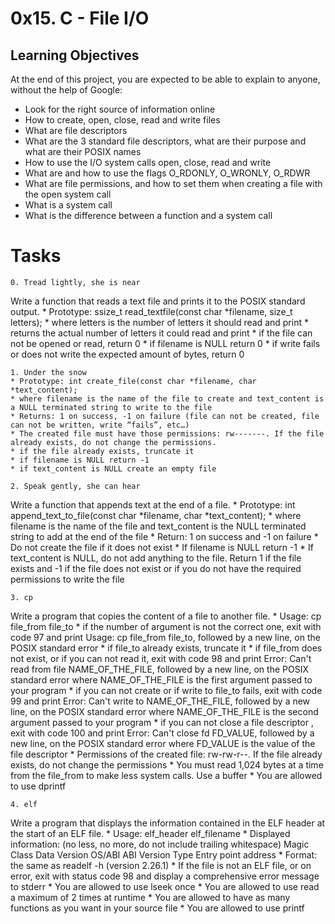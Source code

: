 # 0x15. C - File I/O

## Learning Objectives
At the end of this project, you are expected to be able to explain to anyone, without the help of Google:
- Look for the right source of information online
- How to create, open, close, read and write files
- What are file descriptors
- What are the 3 standard file descriptors, what are their purpose and what are their POSIX names
- How to use the I/O system calls open, close, read and write
- What are and how to use the flags O_RDONLY, O_WRONLY, O_RDWR
- What are file permissions, and how to set them when creating a file with the open system call
- What is a system call
- What is the difference between a function and a system call

# Tasks
	0. Tread lightly, she is near
Write a function that reads a text file and prints it to the POSIX standard output.
	* Prototype: ssize_t read_textfile(const char *filename, size_t letters);
	* where letters is the number of letters it should read and print
	* returns the actual number of letters it could read and print
	* if the file can not be opened or read, return 0
	* if filename is NULL return 0
	* if write fails or does not write the expected amount of bytes, return 0

	1. Under the snow
	* Prototype: int create_file(const char *filename, char *text_content);
	* where filename is the name of the file to create and text_content is a NULL terminated string to write to the file
	* Returns: 1 on success, -1 on failure (file can not be created, file can not be written, write “fails”, etc…)
	* The created file must have those permissions: rw-------. If the file already exists, do not change the permissions.
	* if the file already exists, truncate it
	* if filename is NULL return -1
	* if text_content is NULL create an empty file

	2. Speak gently, she can hear
Write a function that appends text at the end of a file.
	* Prototype: int append_text_to_file(const char *filename, char *text_content);
	* where filename is the name of the file and text_content is the NULL terminated string to add at the end of the file
	* Return: 1 on success and -1 on failure
	* Do not create the file if it does not exist
	* If filename is NULL return -1
	* If text_content is NULL, do not add anything to the file. Return 1 if the file exists and -1 if the file does not exist or if you do not have the required permissions to write the file

	3. cp
Write a program that copies the content of a file to another file.
	* Usage: cp file_from file_to
	* if the number of argument is not the correct one, exit with code 97 and print Usage: cp file_from file_to, followed by a new line, on the POSIX standard error
	* if file_to already exists, truncate it
	* if file_from does not exist, or if you can not read it, exit with code 98 and print Error: Can't read from file NAME_OF_THE_FILE, followed by a new line, on the POSIX standard error
where NAME_OF_THE_FILE is the first argument passed to your program
	* if you can not create or if write to file_to fails, exit with code 99 and print Error: Can't write to NAME_OF_THE_FILE, followed by a new line, on the POSIX standard error
		where NAME_OF_THE_FILE is the second argument passed to your program
	* if you can not close a file descriptor , exit with code 100 and print Error: Can't close fd FD_VALUE, followed by a new line, on the POSIX standard error
		where FD_VALUE is the value of the file descriptor
	* Permissions of the created file: rw-rw-r--. If the file already exists, do not change the permissions
	* You must read 1,024 bytes at a time from the file_from to make less system calls. Use a buffer
	* You are allowed to use dprintf

	4. elf
Write a program that displays the information contained in the ELF header at the start of an ELF file.
	* Usage: elf_header elf_filename
	* Displayed information: (no less, no more, do not include trailing whitespace)
		Magic
		Class
		Data
		Version
		OS/ABI
		ABI Version
		Type
		Entry point address
	* Format: the same as readelf -h (version 2.26.1)
	* If the file is not an ELF file, or on error, exit with status code 98 and display a comprehensive error message to stderr
	* You are allowed to use lseek once
	* You are allowed to use read a maximum of 2 times at runtime
	* You are allowed to have as many functions as you want in your source file
	* You are allowed to use printf
